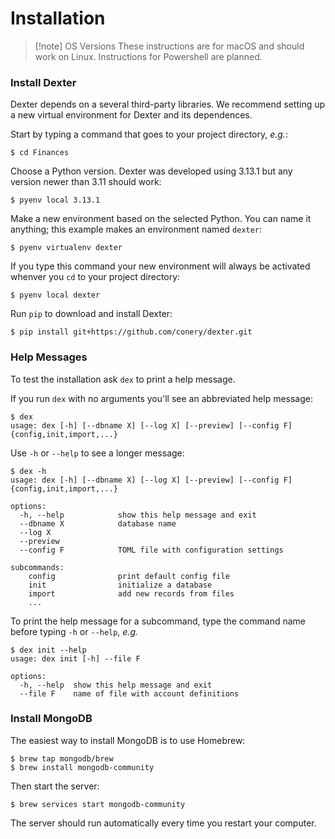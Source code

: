 # Installation

> [!note] OS Versions
> These instructions are for macOS and should work on Linux.
> Instructions for Powershell are planned.

### Install Dexter

Dexter depends on a several third-party libraries.
We recommend setting up a new virtual environment for Dexter and its dependences.

Start by typing a command that goes to your project directory, _e.g._:
```shell
$ cd Finances
```

Choose a Python version.
Dexter was developed using 3.13.1 but any version newer than 3.11 should work:
```shell
$ pyenv local 3.13.1
```

Make a new environment based on the selected Python.
You can name it anything; this example makes an environment named `dexter`:
```shell
$ pyenv virtualenv dexter
```

If you type this command your new environment will always be activated whenver you `cd` to your project directory:
```shell
$ pyenv local dexter
```

Run `pip` to download and install Dexter:
```shell
$ pip install git+https://github.com/conery/dexter.git
```

### Help Messages

To test the installation ask `dex` to print a help message.

If you run `dex` with no arguments you'll see an abbreviated help message:
```shell
$ dex
usage: dex [-h] [--dbname X] [--log X] [--preview] [--config F] {config,init,import,...}
```

Use `-h` or `--help` to see a longer message:
```shell
$ dex -h
usage: dex [-h] [--dbname X] [--log X] [--preview] [--config F] {config,init,import,...}

options:
  -h, --help            show this help message and exit
  --dbname X            database name
  --log X
  --preview
  --config F            TOML file with configuration settings

subcommands:
    config              print default config file
    init                initialize a database
    import              add new records from files
    ...
```

To print the help message for a subcommand, type the command name before typing `-h` or `--help`, _e.g._
```shell
$ dex init --help
usage: dex init [-h] --file F

options:
  -h, --help  show this help message and exit
  --file F    name of file with account definitions
```

### Install MongoDB

The easiest way to install MongoDB is to use Homebrew:
```shell
$ brew tap mongodb/brew
$ brew install mongodb-community
```

Then start the server:
```shell
$ brew services start mongodb-community
```

The server should run automatically every time you restart your computer.

